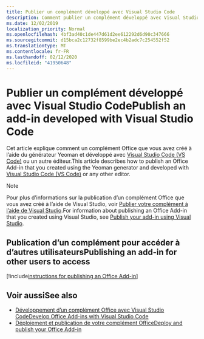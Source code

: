 ```yaml
---
title: Publier un complément développé avec Visual Studio Code
description: Comment publier un complément développé avec Visual Studio Code
ms.date: 12/02/2019
localization_priority: Normal
ms.openlocfilehash: 4bf3ad40c1de447d61d2ee612292d6d90c347666
ms.sourcegitcommit: d15bca2c12732f8599be2ec4b2adc7c254552f52
ms.translationtype: MT
ms.contentlocale: fr-FR
ms.lasthandoff: 02/12/2020
ms.locfileid: "41950648"
---
```

# <a name="publish-an-add-in-developed-with-visual-studio-code"></a><span data-ttu-id="e9e02-103">Publier un complément développé avec Visual Studio Code</span><span class="sxs-lookup"><span data-stu-id="e9e02-103">Publish an add-in developed with Visual Studio Code</span></span>

<span data-ttu-id="e9e02-104">Cet article explique comment un complément Office que vous avez créé à l’aide du générateur Yeoman et développé avec [Visual Studio Code (VS Code)](https://code.visualstudio.com) ou un autre éditeur.</span><span class="sxs-lookup"><span data-stu-id="e9e02-104">This article describes how to publish an Office Add-in that you created using the Yeoman generator and developed with [Visual Studio Code (VS Code)](https://code.visualstudio.com) or any other editor.</span></span>

> [!NOTE]
> <span data-ttu-id="e9e02-105">Pour plus d’informations sur la publication d’un complément Office que vous avez créé à l’aide de Visual Studio, voir [Publier votre complément à l’aide de Visual Studio](package-your-add-in-using-visual-studio.md).</span><span class="sxs-lookup"><span data-stu-id="e9e02-105">For information about publishing an Office Add-in that you created using Visual Studio, see [Publish your add-in using Visual Studio](package-your-add-in-using-visual-studio.md).</span></span>

## <a name="publishing-an-add-in-for-other-users-to-access"></a><span data-ttu-id="e9e02-106">Publication d’un complément pour accéder à d’autres utilisateurs</span><span class="sxs-lookup"><span data-stu-id="e9e02-106">Publishing an add-in for other users to access</span></span>

[!include[instructions for publishing an Office Add-in](../includes/publish-add-in.md)]

## <a name="see-also"></a><span data-ttu-id="e9e02-107">Voir aussi</span><span class="sxs-lookup"><span data-stu-id="e9e02-107">See also</span></span>

- [<span data-ttu-id="e9e02-108">Développement d’un complément Office avec Visual Studio Code</span><span class="sxs-lookup"><span data-stu-id="e9e02-108">Develop Office Add-ins with Visual Studio Code</span></span>](../develop/develop-add-ins-vscode.md)
- [<span data-ttu-id="e9e02-109">Déploiement et publication de votre complément Office</span><span class="sxs-lookup"><span data-stu-id="e9e02-109">Deploy and publish your Office Add-in</span></span>](../publish/publish.md)